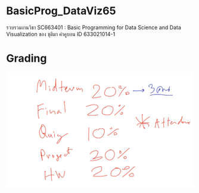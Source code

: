 # BasicProg_DataViz65
รวบรวมงานวิชา SC663401 : Basic Programming for Data Science and Data Visualization ของ ชุติมา คำคูบอน ID 633021014-1

# Grading
![grading text](Grading.jpeg)
